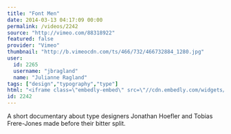 ```yaml
---
title: "Font Men"
date: 2014-03-13 04:17:09 00:00
permalink: /videos/2242
source: "http://vimeo.com/88318922"
featured: false
provider: "Vimeo"
thumbnail: "http://b.vimeocdn.com/ts/466/732/466732884_1280.jpg"
user:
  id: 2265
  username: "jbragland"
  name: "Julianne Ragland"
tags: ["design","typography","type"]
html: "<iframe class=\"embedly-embed\" src=\"//cdn.embedly.com/widgets/media.html?src=http%3A%2F%2Fplayer.vimeo.com%2Fvideo%2F88318922&src_secure=1&url=http%3A%2F%2Fvimeo.com%2F88318922&image=http%3A%2F%2Fb.vimeocdn.com%2Fts%2F466%2F732%2F466732884_1280.jpg&key=daaebf4d9cdd46779200162d0ca86e20&type=text%2Fhtml&schema=vimeo\" width=\"1280\" height=\"720\" scrolling=\"no\" frameborder=\"0\" allowfullscreen></iframe>"
id: 2242
---
```


A short documentary about type designers Jonathan Hoefler and Tobias Frere-Jones made before their bitter split.